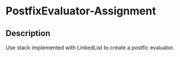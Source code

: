 # PostfixEvaluator-Assignment

## Description
Use stack implemented with LinkedList to create a postfic evaluator.
